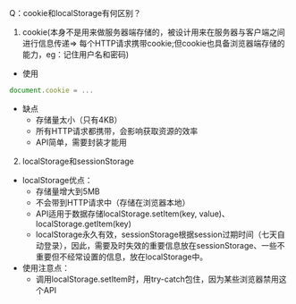 Q：cookie和localStorage有何区别？
1. cookie(本身不是用来做服务器端存储的，被设计用来在服务器与客户端之间进行信息传递=> 每个HTTP请求携带cookie;但cookie也具备浏览器端存储的能力，eg：记住用户名和密码)
- 使用
```javascript
document.cookie = ...
```
- 缺点
  - 存储量太小（只有4KB）
  - 所有HTTP请求都携带，会影响获取资源的效率
  - API简单，需要封装才能用
2. localStorage和sessionStorage
- localStorage优点：
  - 存储量增大到5MB
  - 不会带到HTTP请求中（存储在浏览器本地）
  - API适用于数据存储localStorage.setItem(key, value)、localStorage.getItem(key)
  - localStorage永久有效，sessionStorage根据session过期时间（七天自动登录），因此，需要及时失效的重要信息放在sessionStorage、一些不重要但不经常设置的信息，放在localStorage中。
- 使用注意点：
  - 调用localStorage.setItem时，用try-catch包住，因为某些浏览器禁用这个API
